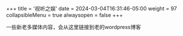 +++
title = '视听之娱'
date = 2024-03-04T16:31:46-05:00
weight = 97
collapsibleMenu = true
alwaysopen = false
+++

一些新老多媒体内容，会从这里链接到老的wordpress博客